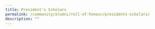 ```yaml
---
title: President's Scholars
permalink: /community/alumni/roll-of-honour/presidents-scholars/
description: ""
---
```

